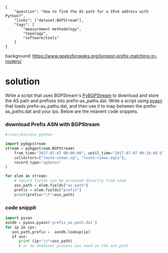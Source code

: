 ~~~
{
    "question": "How to find the AS path for a IPv4 address with Python?",
    "links": ["dataset:BGPStream"],
    "tags": [
        "measurement methodology",
        "topology",
        "software/tools"
    ]
}
~~~
background: 	https://www.geeksforgeeks.org/longest-prefix-matching-in-routers/

# solution
Write a script that uses BGPStream's [PyBGPStream](https://bgpstream.caida.org/docs/tutorials/pybgpstream)
to download and store the AS path and prefixes into prefix-as_paths.dat.  Write a script using
[pyasn](https://pypi.org/project/pyasn/) that loads prefix-as_paths.dat, and then use it to map
between the prefix-as_paths.dat and your ips. Below are the relavent code snippets.

### download Prefix ASN with BGPStream
~~~python
#!/usr/bin/env python

import pybgpstream
stream = pybgpstream.BGPStream(
    from_time="2017-07-07 00:00:00", until_time="2017-07-07 00:10:00 UTC",
    collectors=["route-views.sg", "route-views.eqix"],
    record_type="updates"
)

for elem in stream:
    # record fields can be accessed directly from elem
    asn_path = elem.fields["as-path"]
    prefix = elem.fields["prefix"]
    print(prefix+"\t"+asn_path)
~~~

### code snippit 
~~~python
import pysan
asndb = pyasn.pyasn('prefix_as-path.dat')
for ip in ips:
   asn_path,prefix =  asndb.lookup(ip)
   if asn:
      print (ip+"\t"+asn_path)
      # or do whatever process you need on the asn_path
~~~
